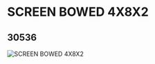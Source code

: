 # SCREEN BOWED 4X8X2
## 30536
![SCREEN BOWED 4X8X2](https://lc-www-live-s.legocdn.com/media/bricks/5/2/4143049.jpg)